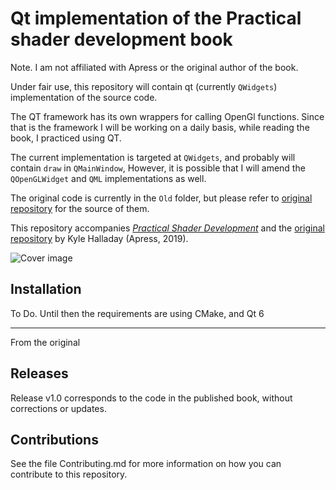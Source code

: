 # Qt implementation of the Practical shader development book

Note. I am not affiliated with Apress or the original author of the book. 

Under fair use, this repository will contain qt (currently `QWidgets`) implementation of the source code.

The QT framework has its own wrappers for calling OpenGl functions. Since that is the framework I will be working on a daily basis, while reading the book, I practiced using QT.

The current implementation is targeted at `QWidgets`, and probably will contain `draw` in `QMainWindow`, 
However, it is possible that I will amend the `QOpenGLWidget` and `QML` implementations as well.

The original code is currently in the `Old` folder, but please refer to [original repository](https://github.com/Apress/practical-shader-dev) for the source of them. 

This repository accompanies [*Practical Shader Development*](https://www.apress.com/9781484244562) and the [original repository](https://github.com/Apress/practical-shader-dev) by Kyle Halladay (Apress, 2019).

[comment]: #cover
![Cover image](9781484244562.jpg)

## Installation

To Do. Until then the requirements are using CMake, and Qt 6

-------------------------
From the original

## Releases

Release v1.0 corresponds to the code in the published book, without corrections or updates.

## Contributions

See the file Contributing.md for more information on how you can contribute to this repository.

